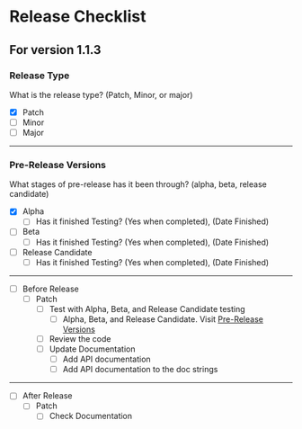 # Release Checklist

## For version 1.1.3

### Release Type

What is the release type? (Patch, Minor, or major)

- [x] Patch
- [ ] Minor
- [ ] Major

---

### Pre-Release Versions

What stages of pre-release has it been through? (alpha, beta, release candidate)

- [x] Alpha
  - [ ] Has it finished Testing? (Yes when completed), (Date Finished)
- [ ] Beta
  - [ ] Has it finished Testing? (Yes when completed), (Date Finished)
- [ ] Release Candidate
  - [ ] Has it finished Testing? (Yes when completed), (Date Finished)

---



- [ ] Before Release
  - [ ] Patch
    - [ ] Test with Alpha, Beta, and Release Candidate testing
      - [ ] Alpha, Beta, and Release Candidate. Visit [Pre-Release Versions]() 
    - [ ] Review the code
    - [ ] Update Documentation
      - [ ] Add API documentation
      - [ ] Add API documentation to the doc strings
<!---
  - [ ] Minor
    - [ ] Review the code
    - [ ] Update Documentation
      - [ ] Make new Guide off of new features
      - [ ] Add api documentation
      - [ ] Add api documentation to the doc strings
      - [ ] Goal is to not have to depreceate
  - [ ] Major  
    - [ ] Review the code
    - [ ] Update Documentation
      - [ ] Make New guide off of new features
      - [ ] Reconstruct previous guides
      - [ ] Add api documentation
      - [ ] Add api documentation to the doc strings
      - [ ] Depreceate, if you must
--->

---

- [ ] After Release
  - [ ] Patch
    - [ ] Check Documentation
<!---  - [ ] Minor
    - [ ] Check Documentation 
  - [ ] Major
    - [ ] Check Documentation
--->
